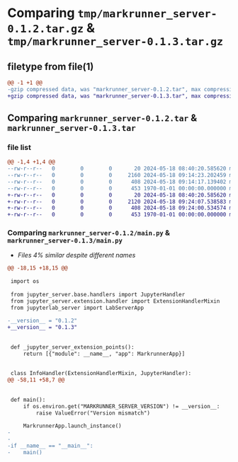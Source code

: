 # Comparing `tmp/markrunner_server-0.1.2.tar.gz` & `tmp/markrunner_server-0.1.3.tar.gz`

## filetype from file(1)

```diff
@@ -1 +1 @@
-gzip compressed data, was "markrunner_server-0.1.2.tar", max compression
+gzip compressed data, was "markrunner_server-0.1.3.tar", max compression
```

## Comparing `markrunner_server-0.1.2.tar` & `markrunner_server-0.1.3.tar`

### file list

```diff
@@ -1,4 +1,4 @@
--rw-r--r--   0        0        0       20 2024-05-18 08:40:20.585620 markrunner_server-0.1.2/README.md
--rw-r--r--   0        0        0     2160 2024-05-18 09:14:23.202459 markrunner_server-0.1.2/main.py
--rw-r--r--   0        0        0      408 2024-05-18 09:14:17.139402 markrunner_server-0.1.2/pyproject.toml
--rw-r--r--   0        0        0      453 1970-01-01 00:00:00.000000 markrunner_server-0.1.2/PKG-INFO
+-rw-r--r--   0        0        0       20 2024-05-18 08:40:20.585620 markrunner_server-0.1.3/README.md
+-rw-r--r--   0        0        0     2120 2024-05-18 09:24:07.538583 markrunner_server-0.1.3/main.py
+-rw-r--r--   0        0        0      408 2024-05-18 09:24:00.534574 markrunner_server-0.1.3/pyproject.toml
+-rw-r--r--   0        0        0      453 1970-01-01 00:00:00.000000 markrunner_server-0.1.3/PKG-INFO
```

### Comparing `markrunner_server-0.1.2/main.py` & `markrunner_server-0.1.3/main.py`

 * *Files 4% similar despite different names*

```diff
@@ -18,15 +18,15 @@
 
 import os
 
 from jupyter_server.base.handlers import JupyterHandler
 from jupyter_server.extension.handler import ExtensionHandlerMixin
 from jupyterlab_server import LabServerApp
 
-__version__ = "0.1.2"
+__version__ = "0.1.3"
 
 
 def _jupyter_server_extension_points():
     return [{"module": __name__, "app": MarkrunnerApp}]
 
 
 class InfoHandler(ExtensionHandlerMixin, JupyterHandler):
@@ -58,11 +58,7 @@
 
 
 def main():
     if os.environ.get("MARKRUNNER_SERVER_VERSION") != __version__:
         raise ValueError("Version mismatch")
 
     MarkrunnerApp.launch_instance()
-
-
-if __name__ == "__main__":
-    main()
```


